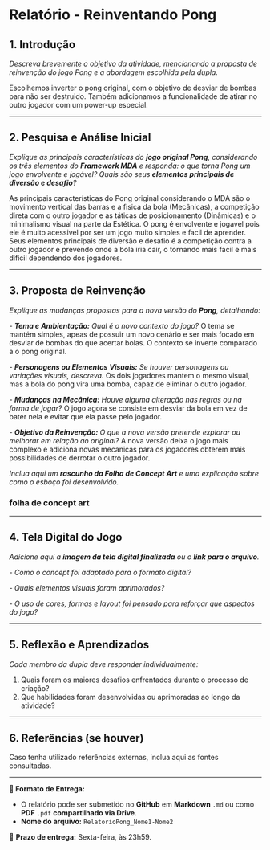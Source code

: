 # Relatório - Reinventando Pong


## 1. Introdução  
*Descreva brevemente o objetivo da atividade, mencionando a proposta de reinvenção do jogo Pong e a abordagem escolhida pela dupla.*

Escolhemos inverter o pong original, com o objetivo de desviar de bombas para não ser destruido. Também adicionamos a funcionalidade de atirar no outro jogador com um power-up especial.

---


## 2. Pesquisa e Análise Inicial  
*Explique as principais características do **jogo original Pong**, considerando os três elementos do **Framework MDA** e responda: o que torna Pong um jogo envolvente e jogável? Quais são seus **elementos principais de diversão e desafio**?*

As principais características do Pong original considerando o MDA são o movimento vertical das barras e a fisica da bola (Mecânicas), a competição direta com o outro jogador e as táticas de posicionamento (Dinâmicas) e o minimalismo visual na parte da Estética. O pong é envolvente e jogavel pois ele é muito acessivel por ser um jogo muito simples e facil de aprender.  Seus elementos principais de diversão e desafio é a competição contra a outro jogador e prevendo onde a bola iria cair, o tornando mais facil e mais dificil dependendo dos jogadores.


---

## 3. Proposta de Reinvenção  
*Explique as mudanças propostas para a nova versão do **Pong**, detalhando:*  

*- **Tema e Ambientação:** Qual é o novo contexto do jogo?*
O tema se mantém simples, apeas de possuir um novo cenário e ser mais focado em desviar de bombas do que acertar bolas. O contexto se inverte comparado a o pong original.

*- **Personagens ou Elementos Visuais:** Se houver personagens ou variações visuais, descreva.*
Os dois jogadores mantem o mesmo visual, mas a bola do pong vira uma bomba, capaz de eliminar o outro jogador.


*- **Mudanças na Mecânica:** Houve alguma alteração nas regras ou na forma de jogar?*
O jogo agora se consiste em desviar da bola em vez de bater nela e evitar que ela passe pelo jogador.

*- **Objetivo da Reinvenção:** O que a nova versão pretende explorar ou melhorar em relação ao original?*
A nova versão deixa o jogo mais complexo e adiciona novas mecanicas para os jogadores obterem mais possibilidades de derrotar o outro jogador.

*Inclua aqui um **rascunho da Folha de Concept Art** e uma explicação sobre como o esboço foi desenvolvido.*

### folha de concept art 

---

## 4. Tela Digital do Jogo  
*Adicione aqui a **imagem da tela digital finalizada** ou o **link para o arquivo**.*  

*- Como o concept foi adaptado para o formato digital?*


*- Quais elementos visuais foram aprimorados?*  

*- O uso de cores, formas e layout foi pensado para reforçar que aspectos do jogo?*  

---

## 5. Reflexão e Aprendizados  
*Cada membro da dupla deve responder individualmente:*  

1. Quais foram os maiores desafios enfrentados durante o processo de criação?
2. Que habilidades foram desenvolvidas ou aprimoradas ao longo da atividade?  

---

## 6. Referências (se houver)  
Caso tenha utilizado referências externas, inclua aqui as fontes consultadas.  

---

**📝 Formato de Entrega:**  
- O relatório pode ser submetido no **GitHub** em **Markdown** `.md` ou como **PDF** `.pdf` **compartilhado via Drive**.  
- **Nome do arquivo:** `RelatorioPong_Nome1-Nome2`  

📌 **Prazo de entrega:** Sexta-feira, às 23h59.
